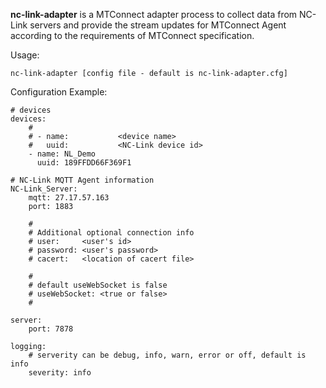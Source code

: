 **nc-link-adapter** is a MTConnect adapter process to collect data from NC-Link servers and provide the stream updates for MTConnect Agent according to the requirements of MTConnect specification. 

Usage:
```
nc-link-adapter [config file - default is nc-link-adapter.cfg]
```

Configuration Example:
```
# devices
devices:
    #
    # - name:           <device name>
    #   uuid:           <NC-Link device id>
    - name: NL_Demo
      uuid: 189FFDD66F369F1

# NC-Link MQTT Agent information
NC-Link_Server:
    mqtt: 27.17.57.163
    port: 1883

    #
    # Additional optional connection info
    # user:     <user's id>
    # password: <user's password>
    # cacert:   <location of cacert file>

    #
    # default useWebSocket is false
    # useWebSocket: <true or false>
    #

server:
    port: 7878

logging:
    # serverity can be debug, info, warn, error or off, default is info
    severity: info
```
